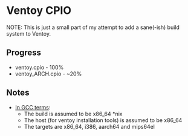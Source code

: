 # Ventoy CPIO

NOTE: This is just a small part of my attempt to add a sane(-ish) build system
to Ventoy.

## Progress

- ventoy.cpio - 100%
- ventoy_ARCH.cpio - ~20%

## Notes

- [In GCC terms](https://gcc.gnu.org/onlinedocs/gccint/Configure-Terms.html):
  - The build is assumed to be x86_64 *nix
  - The host (for ventoy installation tools) is assumed to be x86_64
  - The targets are x86_64, i386, aarch64 and mips64el
